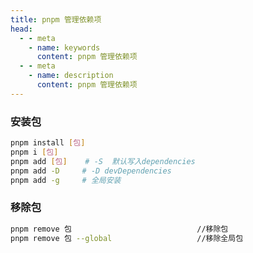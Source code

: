 ```yaml
---
title: pnpm 管理依赖项
head:
  - - meta
    - name: keywords
      content: pnpm 管理依赖项
  - - meta
    - name: description
      content: pnpm 管理依赖项
---
```


### 安装包

```bash
pnpm install [包]
pnpm i [包]
pnpm add [包]    # -S  默认写入dependencies
pnpm add -D     # -D devDependencies
pnpm add -g     # 全局安装
```

### 移除包

```bash
pnpm remove 包                            //移除包
pnpm remove 包 --global                   //移除全局包
```
